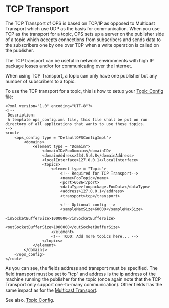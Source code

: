 # TCP Transport #


The TCP Transport of OPS is based on TCP/IP as opposed to Multicast Transport which use UDP as the basis for communication. When you use TCP as the transport for a topic, OPS sets up a server on the publisher side of a topic which accepts connections from subscribers and sends data to the subscribers one by one over TCP when a write operation is called on the publisher.

The TCP transport can be useful in network environments with high IP package losses and/or for communicating over the Internet.

When using TCP Transport, a topic can only have one publisher but any number of subscribers to a topic.

To use the TCP transport for a topic, this is how to setup your [Topic Config](OpsConfig.md) file:

```
<?xml version="1.0" encoding="UTF-8"?>
<!--
 Description:
 A template ops_config.xml file, this file shall be put on run directory of all applications that wants to use these topics.
-->
<root>
    <ops_config type = "DefaultOPSConfigImpl">
        <domains>
            <element type = "Domain">
                <domainID>FooDomain</domainID>
                <domainAddress>234.5.6.8</domainAddress>
                <localInterface>127.0.0.1</localInterface>
                <topics>
                    <element type = "Topic">
                        <!-- Required for TCP Transport-->
                        <name>FooTopic</name>
                        <port>6686</port>
                        <dataType>foopackage.FooData</dataType>
                        <address>127.0.0.1</address>
                        <transport>tcp</transport>

                        <!-- Optional config -->
                        <sampleMaxSize>60000</sampleMaxSize>
                        <inSocketBufferSize>1000000</inSocketBufferSize>
                        <outSocketBufferSize>1000000</outSocketBufferSize>
                    </element>
                    <!-- TODO: Add more topics here... -->
                </topics>
            </element>
        </domains>
    </ops_config>
</root>

```

As you can see, the fields address and transport must be specified. The field transport must be set to "tcp" and address is the ip address of the machine running the publisher for the topic (once again note that the TCP Transport only support one-to-many communication).
Other fields has the same impact as for the [Multicast Transport](MulticastTransport.md).

See also, [Topic Config](OpsConfig.md).
